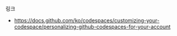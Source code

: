 링크

- https://docs.github.com/ko/codespaces/customizing-your-codespace/personalizing-github-codespaces-for-your-account